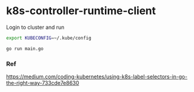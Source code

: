 # k8s-controller-runtime-client

Login to cluster and run
```bash
export KUBECONFIG=~/.kube/config

go run main.go
```

### Ref
https://medium.com/coding-kubernetes/using-k8s-label-selectors-in-go-the-right-way-733cde7e8630

